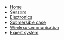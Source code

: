 
- [Home](en/home.md)
- [Sensors](en/Sensors.md)
- [Electronics](en/Electronics.md)
- [Submersible case](en/Case.md)
- [Wireless communication](en/Wireless.md)
- [Expert system](en/Expert.md)

<!--
    - [Estructura Wiki](?id=estructura-wiki)
    - [Noticias](?id=noticias)
    - [Equipo](?id=equipo)
    - [Licencia](?id=licencia)
-->
